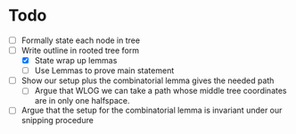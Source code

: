 # Todo
- [ ] Formally state each node in tree
- [ ] Write outline in rooted tree form
    - [x] State wrap up lemmas
    - [ ] Use Lemmas to prove main statement
- [ ] Show our setup plus the combinatorial lemma gives the needed path
    - [ ] Argue that WLOG we can take a path whose middle tree coordinates are in only one halfspace.
- [ ] Argue that the setup for the combinatorial lemma is invariant under our snipping procedure
